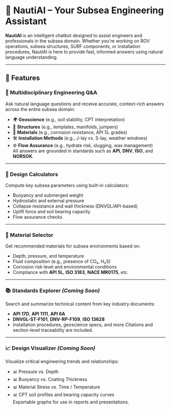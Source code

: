 # 🤖 NautiAI – Your Subsea Engineering Assistant
**NautiAI** is an intelligent chatbot designed to assist engineers and professionals in the subsea domain. Whether you're working on ROV operations, subsea structures, SURF components, or installation procedures, NautiAI is here to provide fast, informed answers using natural language understanding.

---

## 🌊 Features

### 💬 Multidisciplinary Engineering Q&A  
Ask natural language questions and receive accurate, context-rich answers across the entire subsea domain:
- 🌍 **Geoscience** (e.g., soil stability, CPT interpretation)  
- 🧱 **Structures** (e.g., templates, manifolds, jumpers)  
- 🧪 **Materials** (e.g., corrosion resistance, API 5L grades)  
- 🛠 **Installation Methods** (e.g., J-lay vs. S-lay, weather windows)  
- ⚙️ **Flow Assurance** (e.g., hydrate risk, slugging, wax management)  
All answers are grounded in standards such as **API**, **DNV**, **ISO**, and **NORSOK**.

---

### 📐 Design Calculators  
Compute key subsea parameters using built-in calculators:
- Buoyancy and submerged weight  
- Hydrostatic and external pressure  
- Collapse resistance and wall thickness (DNVGL/API-based)  
- Uplift force and soil bearing capacity  
- Flow assurance checks 

---

### 🧱 Material Selector  
Get recommended materials for subsea environments based on:
- Depth, pressure, and temperature  
- Fluid composition (e.g., presence of CO₂, H₂S)  
- Corrosion risk level and environmental conditions  
- Compliance with **API 5L**, **ISO 3183**, **NACE MR0175**, etc.

---

### 📚 Standards Explorer *(Coming Soon)*  
Search and summarize technical content from key industry documents:
- **API 17D**, **API 1111**, **API 6A**  
- **DNVGL-ST-F101**, **DNV-RP-F109**, **ISO 13628**  
- Installation procedures, geoscience specs, and more Citations and section-level traceability are included.

---

### 📈 Design Visualizer *(Coming Soon)*  
Visualize critical engineering trends and relationships:
- 📊 Pressure vs. Depth  
- 📊 Buoyancy vs. Coating Thickness  
- 📊 Material Stress vs. Time / Temperature  
- 📊 CPT soil profiles and bearing capacity curves  
Exportable graphs for use in reports and presentations.


